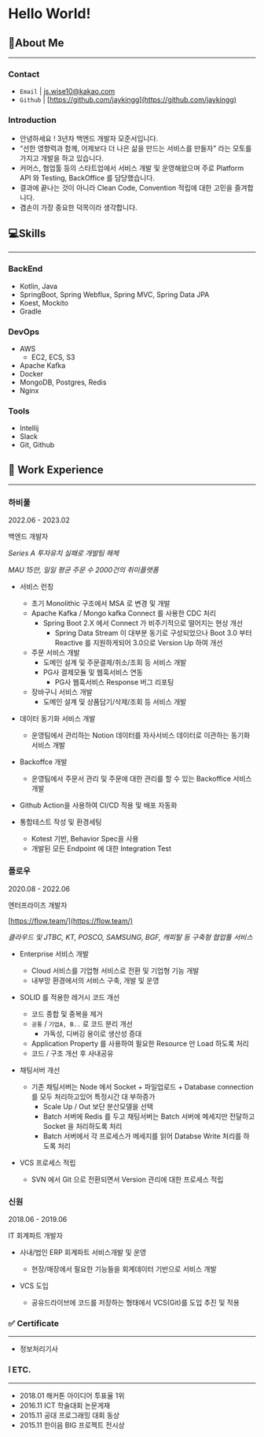 # Hello World!

## 🙋‍About Me

---

### **Contact**

- `Email` | js.wise10@kakao.com
- `Github` |  [https://github.com/jaykingg](https://github.com/jaykingg)

### **Introduction**

- 안녕하세요 ! 3년차 백엔드 개발자 모준서입니다.
- “선한 영향력과 함께, 어제보다 더 나은 삶을 만드는 서비스를 만들자” 라는 모토를 가지고 개발을 하고 있습니다.
- 커머스, 협업툴 등의 스타트업에서 서비스 개발 및 운영해왔으며 주로 Platform API 와 Testing, BackOffice 를 담당했습니다.
- 결과에 끝나는 것이 아니라 Clean Code, Convention 적립에 대한 고민을 즐겨합니다.
- 겸손이 가장 중요한 덕목이라 생각합니다.

## 💻Skills

---

### BackEnd
- Kotlin, Java
- SpringBoot, Spring Webflux, Spring MVC, Spring Data JPA
- Koest, Mockito
- Gradle

### DevOps
- AWS
  - EC2, ECS, S3
- Apache Kafka
- Docker
- MongoDB, Postgres, Redis
- Nginx

### Tools
- Intellij
- Slack
- Git, Github

## 🔆 Work Experience

---

### 하비풀

2022.06 - 2023.02

백엔드 개발자

*Series A 투자유치 실패로 개발팀 해체*

*MAU 15만, 일일 평균 주문 수 2000건의 취미플랫폼*
- 서비스 런칭
  - 초기 Monolithic 구조에서 MSA 로 변경 및 개발
  - Apache Kafka / Mongo kafka Connect 를 사용한 CDC 처리
    - Spring Boot 2.X 에서 Connect 가 비주기적으로 떨어지는 현상 개선
      - Spring Data Stream 이 대부분 동기로 구성되었으나 Boot 3.0 부터 Reactive 를 지원하게되어 3.0으로 Version Up 하여 개선
  - 주문 서비스 개발
    - 도메인 설계 및 주문결제/취소/조회 등 서비스 개발
    - PG사 결제모듈 및 웹훅서비스 연동
      - PG사 웹훅서비스 Response 버그 리포팅
  - 장바구니 서비스 개발
    - 도메인 설계 및 상품담기/삭제/조회 등 서비스 개발  
   
- 데이터 동기화 서비스 개발
  - 운영팀에서 관리하는 Notion 데이터를 자사서비스 데이터로 이관하는 동기화 서비스 개발
  
- Backoffce 개발
  - 운영팀에서 주문서 관리 및 주문에 대한 관리를 할 수 있는 Backoffice 서비스 개발
  
- Github Action을 사용하여 CI/CD  적용 및 배포 자동화
  
- 통합테스트 작성 및 환경세팅
  - Kotest 기반, Behavior Spec을 사용
  - 개발된 모든 Endpoint 에 대한 Integration Test

### 플로우

2020.08 - 2022.06

엔터프라이즈 개발자

[https://flow.team/](https://flow.team/)

*클라우드 및 JTBC, KT, POSCO, SAMSUNG, BGF, 캐피탈 등 구축형 협업툴 서비스*

- Enterprise 서비스 개발
  - Cloud 서비스를 기업형 서비스로 전환 및 기업형 기능 개발
  - 내부망 환경에서의 서비스 구축, 개발 및 운영
  
- SOLID 를 적용한 레거시 코드 개선
  - 코드 종합 및 중복을 제거
  - `공통` / `기업A, B..` 로 코드 분리 개선
    - 가독성, 디버깅 용이로 생산성 증대
  - Application Property 를 사용하여 필요한 Resource 만 Load 하도록 처리
  - 코드 / 구조 개선 후 사내공유
  
- 채팅서버 개선
  - 기존 채팅서버는 Node 에서 Socket + 파일업로드 + Database connection 를 모두 처리하고있어 특정시간 대 부하증가
    - Scale Up / Out 보단 분산모델을 선택
    - Batch 서버에 Redis 를 두고 채팅서버는 Batch 서버에 메세지만 전달하고 Socket 을 처리하도록 처리
    - Batch 서버에서 각 프로세스가 메세지를 읽어 Databse Write 처리를 하도록 처리
  
- VCS 프로세스 적립
  - SVN 에서 Git 으로 전환되면서 Version 관리에 대한 프로세스 적립
  
### 신원

2018.06 - 2019.06

IT 회계파트 개발자

- 사내/법인 ERP 회계파트 서비스개발 및 운영
  - 현장/매장에서 필요한 기능들을 회계데이터 기반으로 서비스 개발

- VCS 도입
  - 공유드라이브에 코드를 저장하는 형태에서 VCS(Git)를 도입 추진 및 적용

### ✅ Certificate

---

- 정보처리기사

### ❕ ETC.

---

- 2018.01 해커톤 아이디어 투표율 1위
- 2016.11 ICT 학술대회 논문게재
- 2015.11 공대 프로그래밍 대회 동상
- 2015.11 한이음 BIG 프로젝트 전시상